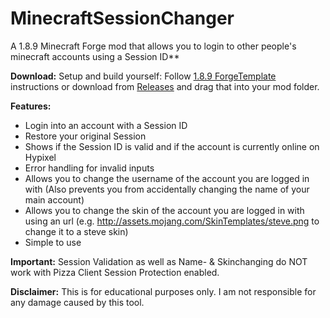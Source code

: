# MinecraftSessionChanger




A 1.8.9 Minecraft Forge mod that allows you to login to other people's minecraft accounts using a Session ID**

**Download:**
Setup and build yourself: Follow [1.8.9 ForgeTemplate](https://github.com/DxxxxY/1.8.9ForgeTemplate) instructions or download from [Releases](https://github.com/cofberry/MinecraftSessionChanger/releases) and drag that into your mod folder.

**Features:**
- Login into an account with a Session ID 
- Restore your original Session
- Shows if the Session ID is valid and if the account is currently online on Hypixel
- Error handling for invalid inputs
- Allows you to change the username of the account you are logged in with (Also prevents you from accidentally changing the name of your main account)
- Allows you to change the skin of the account you are logged in with using an url (e.g. http://assets.mojang.com/SkinTemplates/steve.png to change it to a steve skin)
- Simple to use

**Important:**
Session Validation as well as Name- & Skinchanging do NOT work with Pizza Client Session Protection enabled.

**Disclaimer:**
This is for educational purposes only. I am not responsible for any damage caused by this tool.


